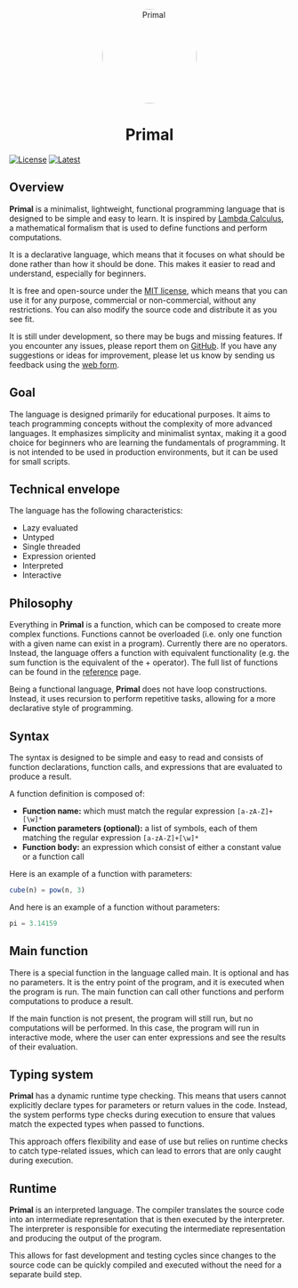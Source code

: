 <p align="center">
  <a href="https://primal-lang.org"><img src="https://primal-lang.org/img/logo.png" alt="Primal" height=170 style="border-radius: 50%"></a>
</p>
<h1 align="center">Primal</h1>

[![License](https://img.shields.io/badge/license-MIT-green.svg)](https://github.com/primal-lang/sdk/blob/main/LICENSE)
[![Latest](https://img.shields.io/badge/Latest-0.0.1-blue)](https://github.com/primal-lang/sdk/releases/tag/v0.0.1)

## Overview

**Primal** is a minimalist, lightweight, functional programming language that is designed to be simple and easy to learn. It is inspired by [Lambda Calculus](https://en.wikipedia.org/wiki/Lambda_calculus), a mathematical formalism that is used to define functions and perform computations.

It is a declarative language, which means that it focuses on what should be done rather than how it should be done. This makes it easier to read and understand, especially for beginners.

It is free and open-source under the [MIT license](https://en.wikipedia.org/wiki/MIT_License), which means that you can use it for any purpose, commercial or non-commercial, without any restrictions. You can also modify the source code and distribute it as you see fit.

It is still under development, so there may be bugs and missing features. If you encounter any issues, please report them on [GitHub](https://github.com/primal-lang/sdk/issues/new). If you have any suggestions or ideas for improvement, please let us know by sending us feedback using the [web form](https://primal-lang.org/feedback).

## Goal

The language is designed primarily for educational purposes. It aims to teach programming concepts without the complexity of more advanced languages. It emphasizes simplicity and minimalist syntax, making it a good choice for beginners who are learning the fundamentals of programming. It is not intended to be used in production environments, but it can be used for small scripts.

## Technical envelope

The language has the following characteristics:

*   Lazy evaluated
*   Untyped
*   Single threaded
*   Expression oriented
*   Interpreted
*   Interactive

## Philosophy

Everything in **Primal** is a function, which can be composed to create more complex functions. Functions cannot be overloaded (i.e. only one function with a given name can exist in a program). Currently there are no operators. Instead, the language offers a function with equivalent functionality (e.g. the sum function is the equivalent of the + operator). The full list of functions can be found in the [reference](https://primal-lang.org/reference) page.

Being a functional language, **Primal** does not have loop constructions. Instead, it uses recursion to perform repetitive tasks, allowing for a more declarative style of programming.

## Syntax

The syntax is designed to be simple and easy to read and consists of function declarations, function calls, and expressions that are evaluated to produce a result.

A function definition is composed of:

*   **Function name:** which must match the regular expression `[a-zA-Z]+[\w]*`
*   **Function parameters (optional):** a list of symbols, each of them matching the regular expression `[a-zA-Z]+[\w]*`
*   **Function body:** an expression which consist of either a constant value or a function call

Here is an example of a function with parameters:

```javascript
cube(n) = pow(n, 3)
```

And here is an example of a function without parameters:

```javascript
pi = 3.14159
```

## Main function

There is a special function in the language called main. It is optional and has no parameters. It is the entry point of the program, and it is executed when the program is run. The main function can call other functions and perform computations to produce a result.

If the main function is not present, the program will still run, but no computations will be performed. In this case, the program will run in interactive mode, where the user can enter expressions and see the results of their evaluation.

## Typing system

**Primal** has a dynamic runtime type checking. This means that users cannot explicitly declare types for parameters or return values in the code. Instead, the system performs type checks during execution to ensure that values match the expected types when passed to functions.

This approach offers flexibility and ease of use but relies on runtime checks to catch type-related issues, which can lead to errors that are only caught during execution.

## Runtime

**Primal** is an interpreted language. The compiler translates the source code into an intermediate representation that is then executed by the interpreter. The interpreter is responsible for executing the intermediate representation and producing the output of the program.

This allows for fast development and testing cycles since changes to the source code can be quickly compiled and executed without the need for a separate build step.